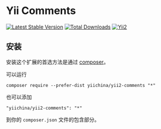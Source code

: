 Yii Comments
===================================

[![Latest Stable Version](https://poser.pugx.org/yiichina/yii2-comments/v/stable.png)](https://packagist.org/packages/yiichina/yii2-comments)
[![Total Downloads](https://poser.pugx.org/yiichina/yii2-comments/downloads.png)](https://packagist.org/packages/yiichina/yii2-comments)
[![Yii2](https://img.shields.io/badge/Powered_by-Yii_Framework-green.svg?style=flat)](http://www.yiiframework.com/)

安装
----

安装这个扩展的首选方法是通过 [composer](http://getcomposer.org/download/)。

可以运行

```
composer require --prefer-dist yiichina/yii2-comments "*"
```

也可以添加

```
"yiichina/yii2-comments": "*"
```

到你的 `composer.json` 文件的包含部分。

